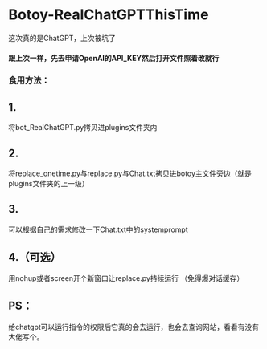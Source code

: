 # Botoy-RealChatGPTThisTime
这次真的是ChatGPT，上次被坑了
#### 跟上次一样，先去申请OpenAI的API_KEY然后打开文件照着改就行
### 食用方法：
## 1.
将bot_RealChatGPT.py拷贝进plugins文件夹内
## 2.
将replace_onetime.py与replace.py与Chat.txt拷贝进botoy主文件旁边（就是plugins文件夹的上一级）
## 3.
可以根据自己的需求修改一下Chat.txt中的systemprompt
## 4.（可选）
用nohup或者screen开个新窗口让replace.py持续运行
（免得爆对话缓存）
## PS：
给chatgpt可以运行指令的权限后它真的会去运行，也会去查询网站，看看有没有大佬写个。
